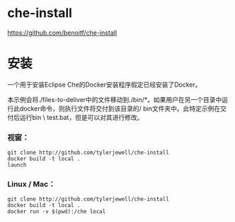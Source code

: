 # che-install
https://github.com/benoitf/che-install





# 安装

一个用于安装Eclipse Che的Docker安装程序假定已经安装了Docker。

本示例会将./files-to-deliver中的文件移动到./bin/*。如果用户在另一个目录中运行此docker命令，则执行文件将交付到该目录的/ bin文件夹中。此特定示例在交付后运行bin \ test.bat，但是可以对其进行修改。

### 视窗：

```
git clone http://github.com/tylerjewell/che-install
docker build -t local .
launch
```

### Linux / Mac：

```
git clone http://github.com/tylerjewell/che-install
docker build -t local .
docker run -v $(pwd):/che local
```